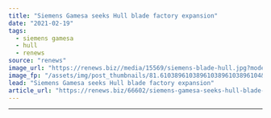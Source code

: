 ```yaml
---
title: "Siemens Gamesa seeks Hull blade factory expansion"
date: "2021-02-19"
tags: 
  - siemens gamesa
  - hull
  - renews
source: "renews"
image_url: "https://renews.biz//media/15569/siemens-blade-hull.jpg?mode=crop&width=770&heightratio=0.6103896103896103896103896104&slimmage=true"
image_fp: "/assets/img/post_thumbnails/81.6103896103896103896103896104&slimmage=true"
lead: "Siemens Gamesa seeks Hull blade factory expansion"
article_url: "https://renews.biz/66602/siemens-gamesa-seeks-hull-blade-factory-expansion/"
---
```


---
